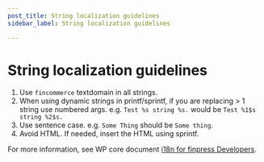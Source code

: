 ```yaml
---
post_title: String localization guidelines
sidebar_label: String localization guidelines

---
```


# String localization guidelines

1. Use `fincommerce` textdomain in all strings.
2. When using dynamic strings in printf/sprintf, if you are replacing > 1 string use numbered args. e.g. `Test %s string %s.` would be `Test %1$s string %2$s.`
3. Use sentence case. e.g. `Some Thing` should be `Some thing`.
4. Avoid HTML. If needed, insert the HTML using sprintf.

For more information, see WP core document [i18n for finpress Developers](https://codex.finpress.org/I18n_for_finpress_Developers).
